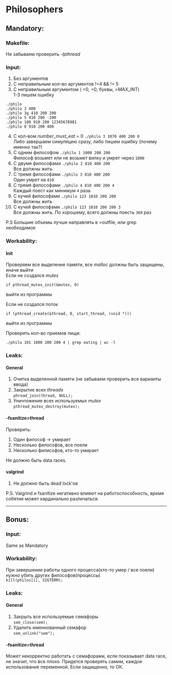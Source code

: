 # Philosophers
## Mandatory:
### Makefile:
Не забываем проверить *-lpthread*
### Input:
1. Без аргументов
2. С неправильным кол-во аргументов !=4 && != 5
3. C неправильным аргументом ( <0, =0, буквы, >MAX_INT) </br>
1-3 пишем ошибку
```
./philo
./philo 3 400
./philo 3g 410 200 200
./philo 5 410 200 -200
./philo 100 910 200 12345678981
./philo 0 910 200 400
``` 
4. С кол-вом *number_must_eat* = 0 `./philo 3 1070 400 200 0` </br>
Либо завершаем симуляцию сразу, либо пишем ошибку (почему именно так?)
5. С одним философом `./philo 1 1000 200 200` </br>
Философ возьмет или не возьмет вилку и умрет через `1000`
6. С двумя философами `./philo 2 810 400 200` </br>
Все должны жить
6. С тремя философами `./philo 3 810 400 200` </br>
Один умрет на `810`
6. С тремя философами `./philo 4 810 400 200 4` </br>
Каждый поест как минимум `4` раза
6. С кучей философами `./philo 123 1010 200 200` </br>
Все должны жить
6. С кучей философами `./philo 123 1010 200 200 3` </br>
Все должны жить. По хорошему, всего должны поесть `369` раз

P.S Большие объемы лучше направлять в >outfile, или grep необходимое

### Workability:
#### Init

Проверяем все выделение памяти, все *malloc* должны быть защищены, иначе выйти </br>
Если не создался *mutex*
```
if pthread_mutex_init(&mutex, 0)
```
выйти из программы

Если не создался поток
```
if (pthread_create(&thread, 0, start_thread, (void *)))
```
выйти из программы


Проверить кол-во приемов пищи:

```
./philo 101 1000 200 200 4 | grep eating | wc -l
```

### Leaks:
#### General
1. Очитка выделенной памяти (не забываем проверить все варианты ввода)
2. Закрытие всех *threads* </br>
`phread_join(thread, NULL);`
3. Уничтожение всех используемых *mutex* </br>
`pthread_mutex_destroy(mutex);`

#### -fsanitize=thread
Проверить: </br>
1. Один философ -> умирает
2. Несколько философов, все поели
3. Несколько филисофов, кто-то умирает

Не должно быть data races.

#### valgrind
1. Не должно быть dead lock'ов

P.S. Valgrind и fsanitize негативно влияют на работоспособность, время собятия может кардинально различаться.
___
## Bonus:
### Input:
Same as Mandatory

### Workability:

При завершении работы одного процесса(кто-то умер / все поели) нужно убить других философов(процессы) </br>
`kill(philos[i], SIGTERM);`

### Leaks:
#### General
1. Закрыть все используемые семафоры </br>
`sem_close(sem);`
2. Удалить именнованный семафор </br>
`sem_unlink("sem");`

#### -fsanitize=thread
Может некорректно работать с семафорами, если показывает data race, не значит, что все плохо. Придется проверять самим, каждое использование переменной. Если защищенно, то ОК.
